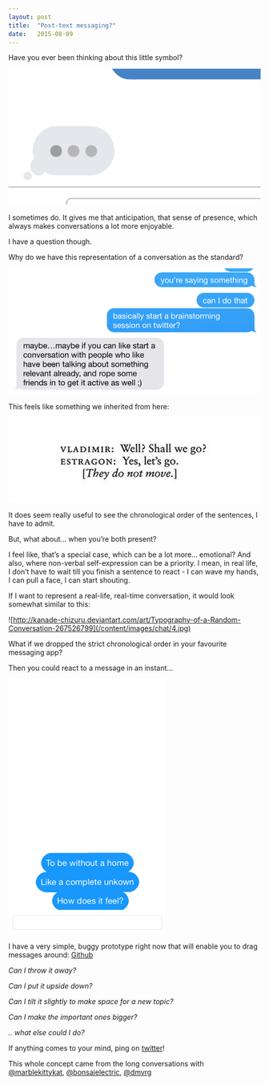```yaml
---
layout: post
title:  "Post-text messaging?"
date:   2015-08-09
---
```


Have you ever been thinking about this little symbol?

![](/content/images/chat/1.gif)


I sometimes do. It gives me that anticipation, that sense of presence, which always makes conversations a lot more enjoyable.

I have a question though.

Why do we have this representation of a conversation as the standard?

![](/content/images/chat/2.png)

This feels like something we inherited from here:

![](/content/images/chat/3.png)

It does seem really useful to see the chronological order of the sentences, I have to admit.

But, what about… when you’re both present?

I feel like, that’s a special case, which can be a lot more… emotional? And also, where non-verbal self-expression can be a priority. I mean, in real life, I don’t have to wait till you finish a sentence to react - I can wave my hands, I can pull a face, I can start shouting.

If I want to represent a real-life, real-time conversation, it would look somewhat similar to this:

![http://kanade-chizuru.deviantart.com/art/Typography-of-a-Random-Conversation-267526799](/content/images/chat/4.jpg)

What if we dropped the strict chronological order in your favourite messaging app?

Then you could react to a message in an instant...

![](/content/images/chat/5.gif)

I have a very simple, buggy prototype right now that will enable you to drag messages around:
[Github](http://github.com/itchingpixels/physics-chat)


*Can I throw it away?*

*Can I put it upside down?*

*Can I tilt it slightly to make space for a new topic?*

*Can I make the important ones bigger?*

*.. what else could I do?*


If anything comes to your mind, ping on [twitter](http://twitter.com/itchingpixels)!

This whole concept came from the long conversations with [@marblekittykat](https://twitter.com/marblekittykat), [@bonsaielectric](https://twitter.com/bonsaielectric), [@dmvrg](https://twitter.com/dmvrg)